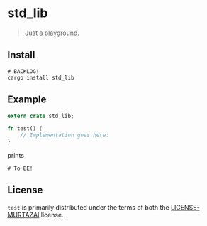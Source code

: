 # std_lib

> Just a playground.

## Install
```
# BACKLOG!
cargo install std_lib
```

## Example
```rust
extern crate std_lib;

fn test() {
    // Implementation goes here.
}
```

prints

```
# To BE!
```

## License

`test` is primarily distributed under the terms of both the [LICENSE-MURTAZAI](https://github.com/murtazaai/std_lib/blob/main/LICENSE-MURTAZAI) license.